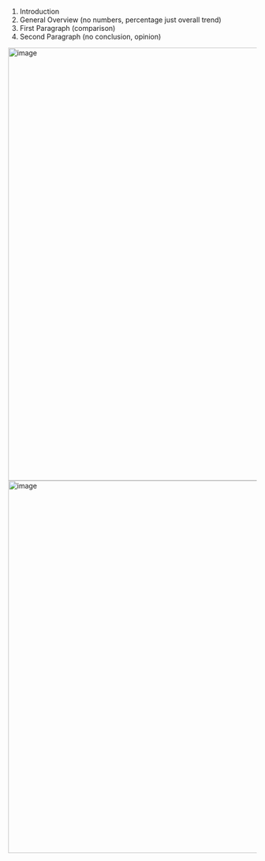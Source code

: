 1. Introduction
2. General Overview (no numbers, percentage just overall trend)
3. First Paragraph (comparison)
4. Second Paragraph (no conclusion, opinion)
<img width="1842" height="876" alt="image" src="https://github.com/user-attachments/assets/f5905954-f794-4186-80d4-0ef5c4cee8df" />

<img width="1804" height="754" alt="image" src="https://github.com/user-attachments/assets/85870a7b-153f-4e70-b45b-b16fb31095fc" />
